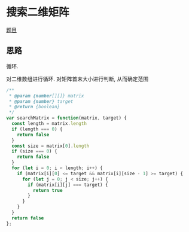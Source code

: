 # 搜索二维矩阵

[题目](https://leetcode-cn.com/problems/search-a-2d-matrix/)

## 思路

循环.

对二维数组进行循环. 对矩阵首末大小进行判断, 从而确定范围

```js
/**
 * @param {number[][]} matrix
 * @param {number} target
 * @return {boolean}
 */
var searchMatrix = function(matrix, target) {
  const length = matrix.length
  if (length === 0) {
    return false
  }
  const size = matrix[0].length
  if (size === 0) {
    return false
  }
  for (let i = 0; i < length; i++) {
    if (matrix[i][0] <= target && matrix[i][size - 1] >= target) {
      for (let j = 0; j < size; j++) {
        if (matrix[i][j] === target) {
          return true
        }
      }
    }
  }
  return false
};
```